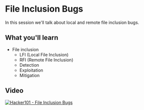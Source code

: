 File Inclusion Bugs
===================

In this session we'll talk about local and remote file inclusion bugs.

What you'll learn
-----------------

- File inclusion
	- LFI (Local File Inclusion)
	- RFI (Remote File Inclusion)
	- Detection
	- Exploitation
	- Mitigation

Video
-----

[![Hacker101 - File Inclusion Bugs](https://img.youtube.com/vi/ehp9TdmXWr0/0.jpg)](https://www.youtube.com/watch?v=ehp9TdmXWr0)
